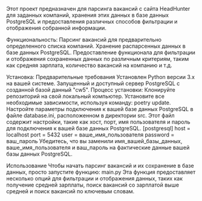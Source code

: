 Этот проект предназначен для парсинга вакансий с сайта HeadHunter для заданных компаний, хранения этих данных в базе данных PostgreSQL и предоставления различных способов фильтрации и отображения собранной информации.

Функциональность: Парсинг вакансий для предварительно определенного списка компаний. Хранение распарсенных данных в базе данных PostgreSQL. Предоставление функционала для фильтрации и отображения сохраненных данных по различным критериям, таким как средняя зарплата, количество вакансий на компанию и т.д.

Установка: Предварительные требования Установлен Python версии 3.x на вашей системе. Запущенный и доступный сервер PostgreSQL с созданной базой данный "cw5". Процесс установки: Клонируйте репозиторий на свой локальный компьютер. Установите все необходимые зависимости, используя команду: poetry update. Настройте параметры подключения к вашей базе данных PostgreSQL в файле database.ini, расположенном в директории src. Этот файл содержит настройки, такие как хост, порт, имя пользователя и пароль для подключения к вашей базе данных PostgreSQL. [postgresql] host = localhost port = 5432 user = ваше_имя_пользователя password = ваш_пароль Убедитесь, что вы заменили имя_вашей_базы_данных, ваше_имя_пользователя и ваш_пароль на фактические данные вашей базы данных PostgreSQL.

Использование Чтобы начать парсинг вакансий и их сохранение в базе данных, просто запустите функцию: main.py Эта функция предоставляет несколько опций для фильтрации и отображения данных, таких как получение средней зарплаты, поиск вакансий со зарплатой выше средней и поиск вакансий по ключевым словам.

